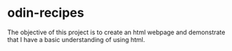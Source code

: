 # odin-recipes
The objective of this project is to create an html webpage and demonstrate that I have a basic understanding of using html.
